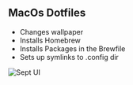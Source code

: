 ## MacOs Dotfiles

- Changes wallpaper
- Installs Homebrew
- Installs Packages in the Brewfile
- Sets up symlinks to .config dir

![Sept UI](./docs/iac.gif)
